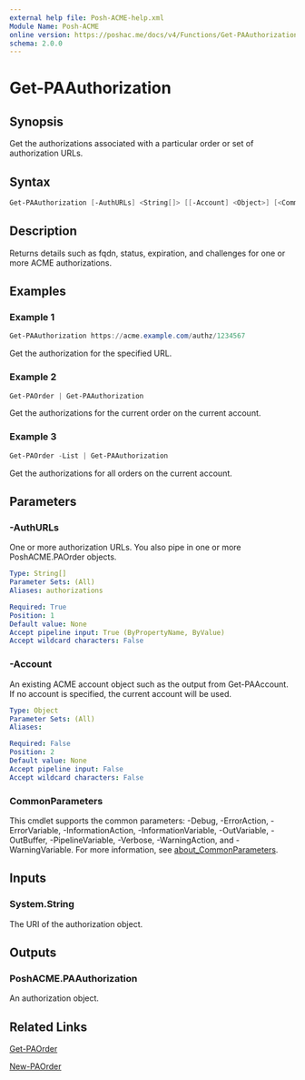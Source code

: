 ```yaml
---
external help file: Posh-ACME-help.xml
Module Name: Posh-ACME
online version: https://poshac.me/docs/v4/Functions/Get-PAAuthorization/
schema: 2.0.0
---
```


# Get-PAAuthorization

## Synopsis

Get the authorizations associated with a particular order or set of authorization URLs.

## Syntax

```powershell
Get-PAAuthorization [-AuthURLs] <String[]> [[-Account] <Object>] [<CommonParameters>]
```

## Description

Returns details such as fqdn, status, expiration, and challenges for one or more ACME authorizations.

## Examples

### Example 1

```powershell
Get-PAAuthorization https://acme.example.com/authz/1234567
```

Get the authorization for the specified URL.

### Example 2

```powershell
Get-PAOrder | Get-PAAuthorization
```

Get the authorizations for the current order on the current account.

### Example 3

```powershell
Get-PAOrder -List | Get-PAAuthorization
```

Get the authorizations for all orders on the current account.

## Parameters

### -AuthURLs
One or more authorization URLs.
You also pipe in one or more PoshACME.PAOrder objects.

```yaml
Type: String[]
Parameter Sets: (All)
Aliases: authorizations

Required: True
Position: 1
Default value: None
Accept pipeline input: True (ByPropertyName, ByValue)
Accept wildcard characters: False
```

### -Account
An existing ACME account object such as the output from Get-PAAccount.
If no account is specified, the current account will be used.

```yaml
Type: Object
Parameter Sets: (All)
Aliases:

Required: False
Position: 2
Default value: None
Accept pipeline input: False
Accept wildcard characters: False
```

### CommonParameters

This cmdlet supports the common parameters: -Debug, -ErrorAction, -ErrorVariable, -InformationAction, -InformationVariable, -OutVariable, -OutBuffer, -PipelineVariable, -Verbose, -WarningAction, and -WarningVariable. For more information, see [about_CommonParameters](http://go.microsoft.com/fwlink/?LinkID=113216).

## Inputs

### System.String
The URI of the authorization object.

## Outputs

### PoshACME.PAAuthorization
An authorization object.

## Related Links

[Get-PAOrder](Get-PAOrder.md)

[New-PAOrder](New-PAOrder.md)
